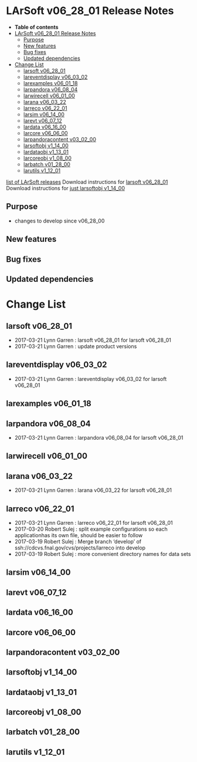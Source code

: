 LArSoft v06_28_01 Release Notes
======================================================================

-   **Table of contents**
-   [LArSoft v06_28_01 Release Notes](#LArSoft-v06_28_01-Release-Notes)
    -   [Purpose](#Purpose)
    -   [New features](#New-features)
    -   [Bug fixes](#Bug-fixes)
    -   [Updated dependencies](#Updated-dependencies)
-   [Change List](#Change-List)
    -   [larsoft v06_28_01](#larsoft-v06_28_01)
    -   [lareventdisplay v06_03_02](#lareventdisplay-v06_03_02)
    -   [larexamples v06_01_18](#larexamples-v06_01_18)
    -   [larpandora v06_08_04](#larpandora-v06_08_04)
    -   [larwirecell v06_01_00](#larwirecell-v06_01_00)
    -   [larana v06_03_22](#larana-v06_03_22)
    -   [larreco v06_22_01](#larreco-v06_22_01)
    -   [larsim v06_14_00](#larsim-v06_14_00)
    -   [larevt v06_07_12](#larevt-v06_07_12)
    -   [lardata v06_16_00](#lardata-v06_16_00)
    -   [larcore v06_06_00](#larcore-v06_06_00)
    -   [larpandoracontent v03_02_00](#larpandoracontent-v03_02_00)
    -   [larsoftobj v1_14_00](#larsoftobj-v1_14_00)
    -   [lardataobj v1_13_01](#lardataobj-v1_13_01)
    -   [larcoreobj v1_08_00](#larcoreobj-v1_08_00)
    -   [larbatch v01_28_00](#larbatch-v01_28_00)
    -   [larutils v1_12_01](#larutils-v1_12_01)

[list of LArSoft releases](LArSoft_release_list)
Download instructions for [larsoft v06_28_01](http://scisoft.fnal.gov/scisoft/bundles/larsoft/v06_28_01/larsoft-v06_28_01.html)
Download instructions for [just larsoftobj v1_14_00](http://scisoft.fnal.gov/scisoft/bundles/larsoftobj/v1_14_00/larsoftobj-v1_14_00.html)

Purpose
--------------------

-   changes to develop since v06_28_00

New features
------------------------------

Bug fixes
------------------------

Updated dependencies
----------------------------------------------

Change List
============================

larsoft v06_28_01
------------------------------------------

-   2017-03-21 Lynn Garren : larsoft v06_28_01 for larsoft v06_28_01
-   2017-03-21 Lynn Garren : update product versions

lareventdisplay v06_03_02
----------------------------------------------------------

-   2017-03-21 Lynn Garren : lareventdisplay v06_03_02 for larsoft v06_28_01

larexamples v06_01_18
--------------------------------------------------

larpandora v06_08_04
------------------------------------------------

-   2017-03-21 Lynn Garren : larpandora v06_08_04 for larsoft v06_28_01

larwirecell v06_01_00
--------------------------------------------------

larana v06_03_22
----------------------------------------

-   2017-03-21 Lynn Garren : larana v06_03_22 for larsoft v06_28_01

larreco v06_22_01
------------------------------------------

-   2017-03-21 Lynn Garren : larreco v06_22_01 for larsoft v06_28_01
-   2017-03-20 Robert Sulej : split example configurations so each applicationhas its own file, should be easier to follow
-   2017-03-19 Robert Sulej : Merge branch ‘develop’ of ssh://cdcvs.fnal.gov/cvs/projects/larreco into develop
-   2017-03-19 Robert Sulej : more convenient directory names for data sets

larsim v06_14_00
----------------------------------------

larevt v06_07_12
----------------------------------------

lardata v06_16_00
------------------------------------------

larcore v06_06_00
------------------------------------------

larpandoracontent v03_02_00
--------------------------------------------------------------

larsoftobj v1_14_00
----------------------------------------------

lardataobj v1_13_01
----------------------------------------------

larcoreobj v1_08_00
----------------------------------------------

larbatch v01_28_00
--------------------------------------------

larutils v1_12_01
------------------------------------------
